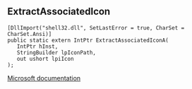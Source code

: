 ## ExtractAssociatedIcon

```
[DllImport("shell32.dll", SetLastError = true, CharSet = CharSet.Ansi)]
public static extern IntPtr ExtractAssociatedIconA(
   IntPtr hInst,
   StringBuilder lpIconPath,
   out ushort lpiIcon
);
```

[Microsoft documentation](https://docs.microsoft.com/en-us/windows/win32/api/shellapi/nf-shellapi-extractassociatedicona)
